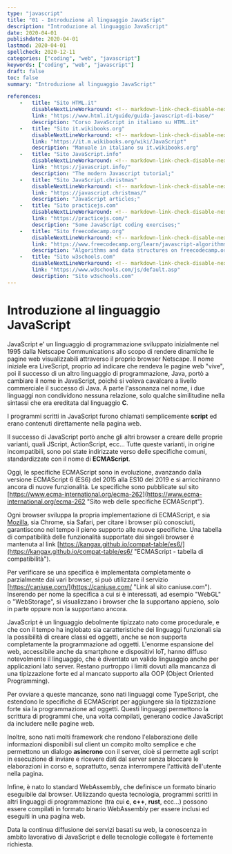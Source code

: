 ```yaml
---
type: "javascript"
title: "01 - Introduzione al linguaggio JavaScript"
description: "Introduzione al linguaggio JavaScript"
date: 2020-04-01
publishdate: 2020-04-01
lastmod: 2020-04-01
spellcheck: 2020-12-11
categories: ["coding", "web", "javascript"]
keywords: ["coding", "web", "javascript"]
draft: false
toc: false
summary: "Introduzione al linguaggio JavaScript"

references:
    -   title: "Sito HTML.it"
        disableNextLineWorkaround: <!-- markdown-link-check-disable-next-line -->
        link: "https://www.html.it/guide/guida-javascript-di-base/"
        description: "Corso JavaScript in italiano su HTML.it"
    -   title: "Sito it.wikibooks.org"
        disableNextLineWorkaround: <!-- markdown-link-check-disable-next-line -->
        link: "https://it.m.wikibooks.org/wiki/JavaScript"
        description: "Manuale in italiano su it.wikibooks.org"
    -   title: "Sito JavaScript.info"
        disableNextLineWorkaround: <!-- markdown-link-check-disable-next-line -->
        link: "https://javascript.info/"
        description: "The modern Javascript tutorial;"
    -   title: "Sito JavaScript.christmas"
        disableNextLineWorkaround: <!-- markdown-link-check-disable-next-line -->
        link: "https://javascript.christmas/"
        description: "JavaScript articles;"
    -   title: "Sito practicejs.com"
        disableNextLineWorkaround: <!-- markdown-link-check-disable-next-line -->
        link: "https://practicejs.com/"
        description: "Some JavaScript coding exercises;"
    -   title: "Sito freecodecamp.org"
        disableNextLineWorkaround: <!-- markdown-link-check-disable-next-line -->
        link: "https://www.freecodecamp.org/learn/javascript-algorithms-and-data-structures/basic-javascript/"
        description: "Algorithms and data structures on freecodecamp.org"
    -   title: "Sito w3schools.com"
        disableNextLineWorkaround: <!-- markdown-link-check-disable-next-line -->
        link: "https://www.w3schools.com/js/default.asp"
        description: "Sito w3schools.com"
---
```


# Introduzione al linguaggio JavaScript

JavaScript e' un linguaggio di programmazione sviluppato inizialmente nel 1995 dalla Netscape Communications allo scopo di rendere dinamiche le pagine web visualizzabili attraverso il proprio browser Netscape. Il nome iniziale era LiveScript, proprio ad indicare che rendeva le pagine web "vive", poi il successo di un altro linguaggio di programmazione, Java, portò a cambiare il nome in JavaScript, poiché si voleva cavalcare a livello commerciale il successo di Java. A parte l'assonanza nel nome, i due linguaggi non condividono nessuna relazione, solo qualche similitudine nella sintassi che era ereditata dal linguaggio **C**.

I programmi scritti in JavaScript furono chiamati semplicemente **script** ed erano contenuti direttamente nella pagina web.

Il successo di JavaScript portò anche gli altri browser a creare delle proprie varianti, quali JScript, ActionScript, ecc... Tutte queste varianti, in origine incompatibili, sono poi state indirizzate verso delle specifiche comuni, standardizzate con il nome di **ECMAScript**.

Oggi, le specifiche ECMAScript sono in evoluzione, avanzando dalla versione ECMAScript 6 (ES6) del 2015 alla ES10 del 2019 e si arricchiranno ancora di nuove funzionalità. Le specifiche sono pubblicate sul sito
[https://www.ecma-international.org/ecma-262](https://www.ecma-international.org/ecma-262 "Sito web delle specifiche ECMAScript").

Ogni browser sviluppa la propria implementazione di ECMAScript, e sia
[Mozilla](http://www.mozilla.org/js/language/ "Mozilla - implementazione ECMAScript"),
sia Chrome, sia Safari, per citare i browser più conosciuti, garantiscono nel tempo il pieno supporto alle nuove specifiche. Una tabella di compatibilità delle funzionalità supportate dai singoli browser è mantenuta al link
[https://kangax.github.io/compat-table/es6/](https://kangax.github.io/compat-table/es6/ "ECMAScript - tabella di compatibilità").

Per verificare se una specifica è implementata completamente o parzialmente dai vari browser, si può utilizzare il servizio [https://caniuse.com/](https://caniuse.com/ "Link al sito caniuse.com"). Inserendo per nome la specifica a cui si è interessati, ad esempio "WebGL" o "WebStorage", si visualizzano i browser che la supportano appieno, solo in parte oppure non la supportano ancora.

JavaScript è un linguaggio debolmente tipizzato nato come procedurale, e che con il tempo ha inglobato sia caratteristiche dei linguaggi funzionali sia la possibilità di creare classi ed oggetti, anche se non supporta completamente la programmazione ad oggetti. L'enorme espansione del web, accessibile anche da smartphone e dispositivi IoT, hanno diffuso notevolmente il linguaggio, che è diventato un valido linguaggio anche per applicazioni lato server. Restano purtroppo i limiti dovuti alla mancanza di una tipizzazione forte ed al mancato supporto alla OOP (Object Oriented Programming).

Per ovviare a queste mancanze, sono nati linguaggi come TypeScript, che estendono le specifiche di ECMAScript per aggiungere sia la tipizzazione forte sia la programmazione ad oggetti. Questi linguaggi permettono la scrittura di programmi che, una volta compilati, generano codice JavaScript da includere nelle pagine web.

Inoltre, sono nati molti framework che rendono l'elaborazione delle informazioni disponibili sul client un compito molto semplice e che permettono un dialogo **asincrono** con il server, cioè si permette agli script in esecuzione di inviare e ricevere dati dal server senza bloccare le elaborazioni in corso e, soprattutto, senza interrompere l'attività dell'utente nella pagina.

Infine, è nato lo standard WebAssembly, che definisce un formato binario eseguibile dal browser. Utilizzando questa tecnologia, programmi scritti in altri linguaggi di programmazione (tra cui **c**, **c++**, **rust**, ecc...) possono essere compilati in formato binario WebAssembly per essere inclusi ed eseguiti in una pagina web.

Data la continua diffusione dei servizi basati su web, la conoscenza in ambito lavorativo di JavaScript e delle tecnologie collegate è fortemente richiesta.
